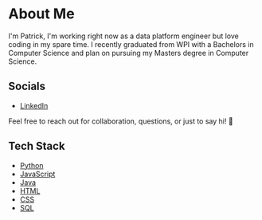 # About Me

I'm Patrick, I'm working right now as a data platform engineer but love coding in my spare time. I recently graduated from WPI with a Bachelors in Computer Science and plan on pursuing my Masters degree in Computer Science.

## Socials

- [LinkedIn](https://www.linkedin.com/in/patrick-mejia-6045151a1/)

Feel free to reach out for collaboration, questions, or just to say hi! 🚀

## Tech Stack

- [Python](https://www.python.org/)
- [JavaScript](https://developer.mozilla.org/en-US/docs/Web/JavaScript)
- [Java](https://www.java.com/)
- [HTML](https://developer.mozilla.org/en-US/docs/Web/HTML)
- [CSS](https://developer.mozilla.org/en-US/docs/Web/CSS)
- [SQL](https://www.w3schools.com/sql/)
